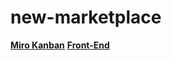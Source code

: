# new-marketplace

**[Miro Kanban](https://miro.com/app/board/o9J_lybK2B0=/)**
**[Front-End](https://github.com/matheussla/new-marketplace-FRONT-END.git)**

